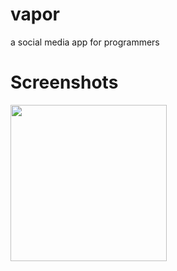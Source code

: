 # vapor
a social media app for programmers

# Screenshots

<img src="https://zedlabs.github.io/vapor/resplash-1.png" width="250">
